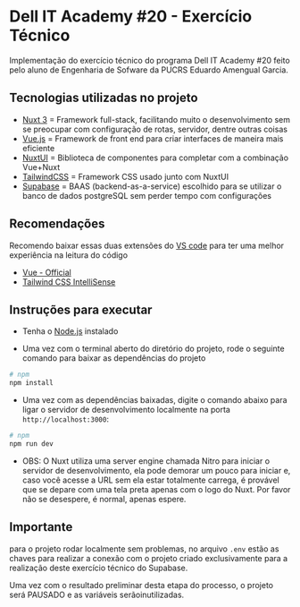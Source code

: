 # Dell IT Academy #20 - Exercício Técnico

Implementação do exercício técnico do programa Dell IT Academy #20 feito pelo aluno de Engenharia de Sofware da PUCRS Eduardo Amengual Garcia.

## Tecnologias utilizadas no projeto

- [Nuxt 3](https://nuxt.com/) = Framework full-stack, facilitando muito o desenvolvimento sem se preocupar com configuração de rotas, servidor, dentre outras coisas
- [Vue.js](https://vuejs.org/) = Framework de front end para criar interfaces de maneira mais eficiente
- [NuxtUI](https://ui.nuxt.com/) = Biblioteca de componentes para completar com a combinação Vue+Nuxt
- [TailwindCSS](https://tailwindcss.com/) = Framework CSS usado junto com NuxtUI
- [Supabase](https://supabase.com/) = BAAS (backend-as-a-service) escolhido para se utilizar o banco de dados postgreSQL sem perder tempo com configurações

## Recomendações

Recomendo baixar essas duas extensões do [VS code](https://code.visualstudio.com/) para ter uma melhor experiência na leitura do código

- [Vue - Official](https://marketplace.visualstudio.com/items?itemName=Vue.volar)
- [Tailwind CSS IntelliSense](https://marketplace.visualstudio.com/items?itemName=bradlc.vscode-tailwindcss)

## Instruções para executar

- Tenha o [Node.js](https://nodejs.org/en) instalado

- Uma vez com o terminal aberto do diretório do projeto, rode o seguinte comando para baixar as dependências do projeto

```bash
# npm
npm install
```

- Uma vez com as dependências baixadas, digite o comando abaixo para ligar o servidor de desenvolvimento localmente na porta `http://localhost:3000`:

```bash
# npm
npm run dev
```

- OBS: O Nuxt utiliza uma server engine chamada Nitro para iniciar o servidor de desenvolvimento, ela pode demorar um pouco para iniciar e, caso você acesse a URL sem ela estar totalmente carrega, é provável que se depare com uma tela preta apenas com o logo do Nuxt. Por favor não se desespere, é normal, apenas espere.

## Importante

para o projeto rodar localmente sem problemas, no arquivo `.env` estão as chaves para realizar a conexão com o projeto criado exclusivamente para a realização deste exercício técnico do Supabase.

Uma vez com o resultado preliminar desta etapa do processo, o projeto será PAUSADO e as variáveis serãoinutilizadas.
